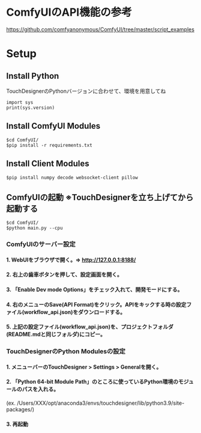 

# ComfyUIのAPI機能の参考
https://github.com/comfyanonymous/ComfyUI/tree/master/script_examples


# Setup

## Install Python
TouchDesignerのPythonバージョンに合わせて、環境を用意してね
```
import sys
print(sys.version)
```

## Install ComfyUI Modules
```
$cd ComfyUI/
$pip install -r requirements.txt
```

## Install Client Modules
```
$pip install numpy decode websocket-client pillow
```

## ComfyUIの起動 ※TouchDesignerを立ち上げてから起動する
```
$cd ComfyUI/
$python main.py --cpu

```

### ComfyUIのサーバー設定
#### 1. WebUIをブラウザで開く。=> http://127.0.0.1:8188/
#### 2. 右上の歯車ボタンを押して、設定画面を開く。
#### 3. 「Enable Dev mode Options」をチェック入れて、開発モードにする。
#### 4. 右のメニューのSave(API Format)をクリック。APIをキックする時の設定ファイル(workflow_api.json)をダウンロードする。
#### 5. 上記の設定ファイル(workflow_api.json)を、プロジェクトフォルダ(README.mdと同じフォルダ)にコピー。

### TouchDesignerのPython Modulesの設定
#### 1. メニューバーのTouchDesigner > Settings > Generalを開く。
#### 2. 「Python 64-bit Module Path」のところに使っているPython環境のモジュールのパスを入れる。
(ex. /Users/XXX/opt/anaconda3/envs/touchdesigner/lib/python3.9/site-packages/)
#### 3. 再起動

